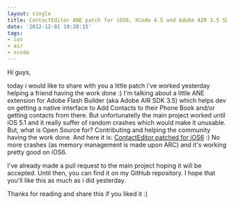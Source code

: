 ```yaml
---
layout: single
title: ContactEditor ANE patch for iOS6, XCode 4.5 and Adobe AIR 3.5 SDK
date: '2012-12-01 19:20:15'
tags:
- ios
- air
- xcode
---
```


Hi guys,

today i would like to share with you a little patch i've worked yesterday helping a friend having the work done :) I'm talking about a little ANE extension for Adobe Flash Builder (aka Adobe AIR SDK 3.5) which helps dev on getting a native interface to Add Contacts to their Phone Book and/or getting contacts from there. But unfortunatelly the main project worked until iOS 5.1 and it really suffer of random crashes which would make it unusable. But, what is Open Source for? Contributing and helping the community having the work done. And here it is: [ContactEditor patched for iOS6](https://github.com/julianxhokaxhiu/ContactEditor "Native Extension for iOS and Android enabling AddressBook access") :) No more crashes (as memory management is made upon ARC) and it's working pretty good on iOS6.

I've already made a pull request to the main project hoping it will be accepted. Until then, you can find it on my GitHub repository. I hope that you'll like this as much as i did yesterday.

Thanks for reading and share this if you liked it :)